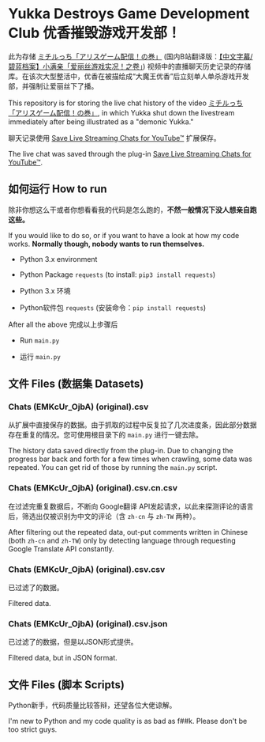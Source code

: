 # Yukka Destroys Game Development Club 优香摧毁游戏开发部！

此为存储 [ミチルっち「アリスゲーム配信！の巻」](https://www.youtube.com/watch?v=EMKcUr_OjbA) (国内B站翻译版：[【中文字幕/碧蓝档案】小满亲「爱丽丝游戏实况！之卷」](https://www.bilibili.com/video/BV1yV4y1Q7dJ/)) 视频中的直播聊天历史记录的存储库。在该次大型整活中，优香在被描绘成“大魔王优香”后立刻单人单杀游戏开发部，并强制让爱丽丝下了播。

This repository is for storing the live chat history of the video [ミチルっち「アリスゲーム配信！の巻」](https://www.youtube.com/watch?v=EMKcUr_OjbA), in which Yukka shut down the livestream immediately after being illustrated as a "demonic Yukka."

聊天记录使用 [Save Live Streaming Chats for YouTube™](https://chrome.google.com/webstore/detail/save-live-streaming-chats/bcclhcedlelimlnmcpfeiabljbpahnef) 扩展保存。

The live chat was saved through the plug-in [Save Live Streaming Chats for YouTube™](https://chrome.google.com/webstore/detail/save-live-streaming-chats/bcclhcedlelimlnmcpfeiabljbpahnef).

## 如何运行 How to run
除非你想这么干或者你想看看我的代码是怎么跑的，**不然一般情况下没人想亲自跑这些。**

If you would like to do so, or if you want to have a look at how my code works. **Normally though, nobody wants to run themselves.**

- Python 3.x environment
- Python Package `requests` (to install: `pip3 install requests`)


- Python 3.x 环境
- Python软件包 `requests` (安装命令：`pip install requests`)

After all the above 完成以上步骤后

- Run `main.py`

- 运行 `main.py`

## 文件 Files (数据集 Datasets)
### Chats (EMKcUr_OjbA) (original).csv

从扩展中直接保存的数据。由于抓取的过程中反复拉了几次进度条，因此部分数据存在重复的情况。您可使用根目录下的 `main.py` 进行一键去除。

The history data saved directly from the plug-in. Due to changing the progress bar back and forth for a few times when crawling, some data was repeated. You can get rid of those by running the `main.py` script.

### Chats (EMKcUr_OjbA) (original).csv.cn.csv

在过滤完重复数据后，不断向 Google翻译 API发起请求，以此来探测评论的语言后，筛选出仅被识别为中文的评论（含 `zh-cn` 与 `zh-TW` 两种）。

After filtering out the repeated data, out-put comments written in Chinese (both `zh-cn` and `zh-TW`) only by detecting language through requesting Google Translate API constantly.

### Chats (EMKcUr_OjbA) (original).csv.csv

已过滤了的数据。

Filtered data.

### Chats (EMKcUr_OjbA) (original).csv.json

已过滤了的数据，但是以JSON形式提供。

Filtered data, but in JSON format.

## 文件 Files (脚本 Scripts)

Python新手，代码质量比较答辩，还望各位大佬谅解。

I'm new to Python and my code quality is as bad as f##k. Please don't be too strict guys.
